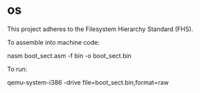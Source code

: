 # os

This project adheres to the Filesystem Hierarchy Standard (FHS).

To assemble into machine code:

nasm boot_sect.asm -f bin -o boot_sect.bin

To run:

qemu-system-i386 -drive file=boot_sect.bin,format=raw
